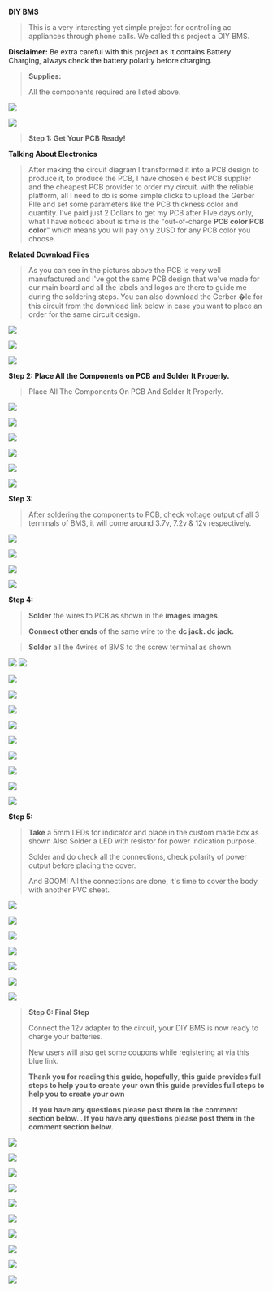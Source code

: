 
**DIY BMS**

> 
> This is a very interesting yet simple project for controlling ac
> appliances through phone calls. We called this project a DIY BMS.



**Disclaimer:** Be extra careful with this project as it contains
Battery Charging, always check the battery polarity before charging.

> **Supplies:**
>
> All the components required are listed above.



![](vertopal_30a6bb070cca445e8e690121faa5f68c/media/image4.png)

![](vertopal_30a6bb070cca445e8e690121faa5f68c/media/image4.png)



> **Step 1: Get Your PCB Ready!**

**Talking About Electronics**

> After making the circuit diagram I transformed it into a PCB design to
> produce it, to produce the PCB, I have chosen e best PCB supplier and
> the cheapest PCB provider to order my circuit. with the reliable
> platform, all I need to do is some simple clicks to upload the Gerber
> FIle and set some parameters like the PCB thickness color and quantity.
> I've paid just 2 Dollars to get my PCB after FIve days only, what I
> have noticed about is time is the \"out-of-charge **PCB color PCB
> color**\" which means you will pay only 2USD for any PCB color you
> choose.
>
> 

**Related Download Files**

> As you can see in the pictures above the PCB is very well manufactured
> and I've got the same PCB design that we've made for our main board
> and all the labels and logos are there to guide me during the
> soldering steps. You can also download the Gerber �le for this circuit
> from the download link below in case you want to place an order for
> the same circuit design.

![](vertopal_30a6bb070cca445e8e690121faa5f68c/media/image5.png)


![](vertopal_30a6bb070cca445e8e690121faa5f68c/media/image6.png)

![](vertopal_30a6bb070cca445e8e690121faa5f68c/media/image7.png)

**Step 2: Place All the Components on PCB and Solder It Properly.**

> Place All The Components On PCB And Solder It Properly.


![](vertopal_30a6bb070cca445e8e690121faa5f68c/media/image8.png)

![](vertopal_30a6bb070cca445e8e690121faa5f68c/media/image9.png)



![](vertopal_30a6bb070cca445e8e690121faa5f68c/media/image10.png)

![](vertopal_30a6bb070cca445e8e690121faa5f68c/media/image11.png)


![](vertopal_30a6bb070cca445e8e690121faa5f68c/media/image12.png)

![](vertopal_30a6bb070cca445e8e690121faa5f68c/media/image13.png)

**Step 3:**

> After soldering the components to PCB, check voltage output of all 3
> terminals of BMS, it will come around 3.7v, 7.2v & 12v respectively.



![](vertopal_30a6bb070cca445e8e690121faa5f68c/media/image14.png)

![](vertopal_30a6bb070cca445e8e690121faa5f68c/media/image15.png)



![](vertopal_30a6bb070cca445e8e690121faa5f68c/media/image16.png)

![](vertopal_30a6bb070cca445e8e690121faa5f68c/media/image17.png)

**Step 4:**

> **Solder** the wires to PCB as shown in the **images images**.
>
> 
> **Connect other ends** of the same wire to the **dc jack. dc jack.**



>
> **Solder** all the 4wires of BMS to the
> screw terminal as shown.

![](vertopal_30a6bb070cca445e8e690121faa5f68c/media/image20.png)
![](vertopal_30a6bb070cca445e8e690121faa5f68c/media/image21.png)



![](vertopal_30a6bb070cca445e8e690121faa5f68c/media/image22.png)

![](vertopal_30a6bb070cca445e8e690121faa5f68c/media/image23.png)


![](vertopal_30a6bb070cca445e8e690121faa5f68c/media/image24.png)

![](vertopal_30a6bb070cca445e8e690121faa5f68c/media/image25.png)


![](vertopal_30a6bb070cca445e8e690121faa5f68c/media/image26.png)

![](vertopal_30a6bb070cca445e8e690121faa5f68c/media/image27.png)



![](vertopal_30a6bb070cca445e8e690121faa5f68c/media/image28.png)

![](vertopal_30a6bb070cca445e8e690121faa5f68c/media/image29.png)



![](vertopal_30a6bb070cca445e8e690121faa5f68c/media/image30.png)

**Step 5:**



> **Take** a 5mm LEDs for indicator and place in the custom made box as
> shown Also Solder a LED with resistor for power indication purpose.
>
> Solder and do check all the connections, check polarity of power
> output before placing the cover.
>
> And BOOM! All the connections are done, it's time to cover the body
> with another PVC sheet.


![](vertopal_30a6bb070cca445e8e690121faa5f68c/media/image33.png)

![](vertopal_30a6bb070cca445e8e690121faa5f68c/media/image34.png)



![](vertopal_30a6bb070cca445e8e690121faa5f68c/media/image35.png)

![](vertopal_30a6bb070cca445e8e690121faa5f68c/media/image36.png)


![](vertopal_30a6bb070cca445e8e690121faa5f68c/media/image37.png)

![](vertopal_30a6bb070cca445e8e690121faa5f68c/media/image38.png)


![](vertopal_30a6bb070cca445e8e690121faa5f68c/media/image39.png)

> **Step 6: Final Step**
>
> Connect the 12v adapter to the circuit, your DIY BMS is now ready to
> charge your batteries.
>
> New users will also get some coupons while registering at via this
> blue link.
>
> **Thank you for reading this guide, hopefully**, **this guide provides
> full steps to help you to create your own this guide provides full
> steps to help you to create your own**
>
> **. If you have any questions please post them in the comment section
> below. . If you have any questions please post them in the comment
> section below.**


![](vertopal_30a6bb070cca445e8e690121faa5f68c/media/image40.png)

![](vertopal_30a6bb070cca445e8e690121faa5f68c/media/image41.png)


![](vertopal_30a6bb070cca445e8e690121faa5f68c/media/image42.png)

![](vertopal_30a6bb070cca445e8e690121faa5f68c/media/image43.png)


![](vertopal_30a6bb070cca445e8e690121faa5f68c/media/image44.png)

![](vertopal_30a6bb070cca445e8e690121faa5f68c/media/image45.png)


![](vertopal_30a6bb070cca445e8e690121faa5f68c/media/image46.png)

![](vertopal_30a6bb070cca445e8e690121faa5f68c/media/image47.png)


![](vertopal_30a6bb070cca445e8e690121faa5f68c/media/image48.png)

![](vertopal_30a6bb070cca445e8e690121faa5f68c/media/image49.png)

